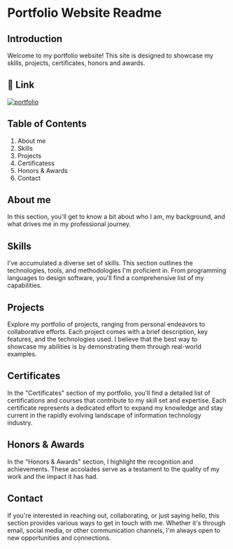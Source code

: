 # Portfolio Website Readme

## Introduction

Welcome to my portfolio website! This site is designed to showcase my skills, projects, certificates, honors and awards.

## 🔗 Link

[![portfolio](https://img.shields.io/badge/my_portfolio-000?style=for-the-badge&logo=ko-fi&logoColor=white)](https://minhdeptraibodoiqua.github.io/portfolio/)

## Table of Contents

1. About me
2. Skills
3. Projects
4. Certificatess
5. Honors & Awards
6. Contact

## About me

In this section, you'll get to know a bit about who I am, my background, and what drives me in my professional journey.

## Skills

I've accumulated a diverse set of skills. This section outlines the technologies, tools, and methodologies I'm proficient in. From programming languages to design software, you'll find a comprehensive list of my capabilities.

## Projects

Explore my portfolio of projects, ranging from personal endeavors to collaborative efforts. Each project comes with a brief description, key features, and the technologies used. I believe that the best way to showcase my abilities is by demonstrating them through real-world examples.

## Certificates

In the "Certificates" section of my portfolio, you'll find a detailed list of certifications and courses that contribute to my skill set and expertise. Each certificate represents a dedicated effort to expand my knowledge and stay current in the rapidly evolving landscape of information technology industry.

## Honors & Awards

In the "Honors & Awards" section, I highlight the recognition and achievements. These accolades serve as a testament to the quality of my work and the impact it has had.

## Contact

If you're interested in reaching out, collaborating, or just saying hello, this section provides various ways to get in touch with me. Whether it's through email, social media, or other communication channels, I'm always open to new opportunities and connections.
